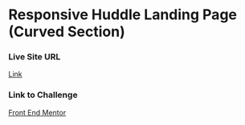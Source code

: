 # Responsive Huddle Landing Page (Curved Section)

### Live Site URL

[Link](https://danzelcodes-huddle-landing.netlify.app)

### Link to Challenge

[Front End Mentor](https://www.frontendmentor.io/challenges/huddle-landing-page-with-curved-sections-5ca5ecd01e82137ec91a50f2)
